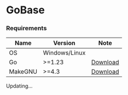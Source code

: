 # GoBase

### Requirements

| Name    | Version       | Note                                                    |
|---------|---------------|---------------------------------------------------------|
| OS      | Windows/Linux |                                                         |
| Go      | >=1.23        | [Download](https://go.dev/doc/install)                  |
| MakeGNU | >=4.3         | [Download](https://www.gnu.org/software/make/#download) |

Updating...
